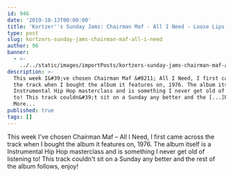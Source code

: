 ```yaml
---
id: 946
date: '2019-10-13T00:00:00'
title: 'Kortzer''s Sunday Jams: Chairman Maf - All I Need - Loose Lips'
type: post
slug: kortzers-sunday-jams-chairman-maf-all-i-need
author: 96
banner:
  - >-
    ../../static/images/importPosts/kortzers-sunday-jams-chairman-maf-all-i-need/image946.jpeg
description: >-
  This week I&#39;ve chosen Chairman Maf &#8211; All I Need, I first came across
  the track when I bought the album it features on, 1976. The album itself is a
  Instrumental Hip Hop masterclass and is something I never get old of listening
  to! This track couldn&#39;t sit on a Sunday any better and the [...]Read
  More...
published: true
tags: []
---
```

This week I've chosen Chairman Maf – All I Need, I first came across the track when I bought the album it features on, 1976. The album itself is a Instrumental Hip Hop masterclass and is something I never get old of listening to! This track couldn't sit on a Sunday any better and the rest of the album follows, enjoy!